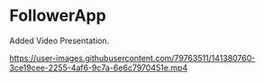 # FollowerApp
Added Video Presentation.


https://user-images.githubusercontent.com/79763511/141380760-3ce19cee-2255-4af6-9c7a-6e6c7970451e.mp4

